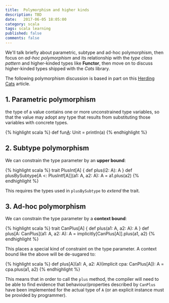```yaml
---
title:  Polymorphism and higher kinds
description: TBD
date:   2017-06-05 18:05:00
category: scala
tags: scala learning
published: false
comments: false
---
```


We'll talk briefly about parametric, subtype and ad-hoc polymorphism, then focus on _ad-hoc polymorphism_ and its relationship with the _type class pattern_ and higher-kinded types like **Functor**, then move on to discuss higher-kinded types shipped with the _Cats_ library.



The following polymorphism discussion is based in part on this [Herding Cats](http://eed3si9n.com/herding-cats/polymorphism.html) article.

## 1. Parametric polymorphism

the type of a value contains one or more unconstrained type variables, so that the value may adopt any type that results from substituting those variables with concrete types.

{% highlight scala %}
  def fun[A](a:A): Unit = println(a)
{% endhighlight %}

## 2. Subtype polymorphism

We can constrain the type parameter by an **upper bound**: 

{% highlight scala %}
trait PlusInt[A] {
  def plus(i2: A): A
}
def plusBySubtype[A <: PlusIntf[A]](a1: A, a2: A): A =
  a1.plus(a2)
{% endhighlight %}

This requires the types used in `plusBySubtype` to _extend_ the trait.

## 3. Ad-hoc polymorphism

We can constrain the type parameter by a **context bound**: 

{% highlight scala %}
trait CanPlus[A] {
  def plus(a1: A, a2: A): A
}
def plus[A: CanPlus](a1: A, a2: A): A =
  implicitly[CanPlus[A]].plus(a1, a2)
{% endhighlight %}

This places a special kind of constraint on the type parameter. A context bound like the above will be de-sugared to:

{% highlight scala %}
def plus[A](a1: A, a2: A)(implicit cpa: CanPlus[A]): A =
  cpa.plus(a1, a2)
{% endhighlight %}

This means that in order to call the `plus` method, the compiler will need to be able to find evidence that behaviour/properties described by `CanPlus` have been implemented for the actual type of `A` (or an explicit instance must be provided by programmer).


